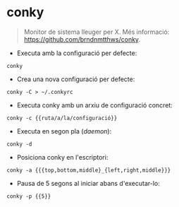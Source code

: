 # conky

> Monitor de sistema lleuger per X.
> Més informació: <https://github.com/brndnmtthws/conky>.

- Executa amb la configuració per defecte:

`conky`

- Crea una nova configuració per defecte:

`conky -C > ~/.conkyrc`

- Executa conky amb un arxiu de configuració concret:

`conky -c {{ruta/a/la/configuració}}`

- Executa en segon pla (*daemon*):

`conky -d`

- Posiciona conky en l'escriptori:

`conky -a {{{top,bottom,middle}_{left,right,middle}}}`

- Pausa de 5 segons al iniciar abans d'executar-lo:

`conky -p {{5}}`
